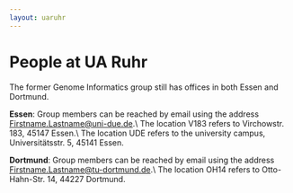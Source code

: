 ```yaml
---
layout: uaruhr
---
```


# People at UA Ruhr

The former Genome Informatics group still has offices in both Essen and Dortmund.

**Essen**: Group members can be reached by email using the address Firstname.Lastname@uni-due.de.\\
The location V183 refers to Virchowstr. 183, 45147 Essen.\\
The location UDE refers to the university campus, Universitätsstr. 5, 45141 Essen.

**Dortmund**: Group members can be reached by email using the address Firstname.Lastname@tu-dortmund.de.\\
The location OH14 refers to Otto-Hahn-Str. 14, 44227 Dortmund.

<br />
